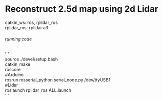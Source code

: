 # Reconstruct 2.5d map using 2d Lidar

catkin_ws: ros, rplidar_ros  
rplidar_ros: rplidar a3
  
  
###### running code  
'''  
source ./devel/setup.bash  
catkin_make  
roscore  
#Arduino  
rosrun rosserial_python serial_node.py /dev/ttyUSB1  
#Lidar  
roslaunch rplidar_ros ALL.launch  
'''  
